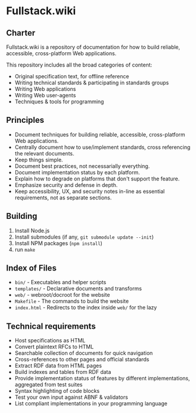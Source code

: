 
# Fullstack.wiki

## Charter

Fullstack.wiki is a repository of documentation for how to build reliable, accessible, cross-platform Web applications.

This repository includes all the broad categories of content:

* Original specification text, for offline reference
* Writing technical standards & participating in standards groups
* Writing Web applications
* Writing Web user-agents
* Techniques & tools for programming


## Principles

* Document techniques for building reliable, accessible, cross-platform Web applications.
* Centrally document how to use/implement standards, cross referencing the relevant documents.
* Keep things simple.
* Document best practices, not necessarially everything.
* Document implementation status by each platform.
* Explain how to degrade on platforms that don't support the feature.
* Emphasize security and defense in depth.
* Keep accessibility, UX, and security notes in-line as essential requirements, not as separate sections.


## Building

1. Install Node.js
1. Install submodules (if any, `git submodule update --init`)
1. Install NPM packages (`npm install`)
1. run `make`


## Index of Files

* `bin/` - Executables and helper scripts
* `templates/` - Declarative documents and transforms
* `web/` - webroot/docroot for the website
* `Makefile` - The commands to build the website
* `index.html` - Redirects to the index inside `web/` for the lazy


## Technical requirements

* Host specifications as HTML
* Convert plaintext RFCs to HTML
* Searchable collection of documents for quick navigation
* Cross-references to other pages and official standards
* Extract RDF data from HTML pages
* Build indexes and tables from RDF data
* Provide implementation status of features by different implementations, aggregated from test suites
* Syntax highlighting of code blocks
* Test your own input against ABNF & validators
* List compliant implementations in your programming language
